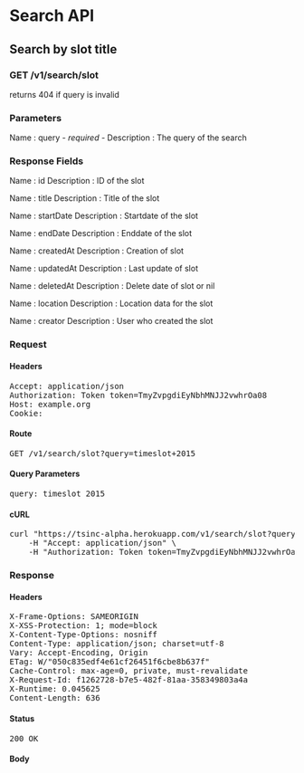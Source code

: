 # Search API

## Search by slot title

### GET /v1/search/slot

returns 404 if query is invalid



### Parameters

Name : query *- required -*
Description : The query of the search


### Response Fields

Name : id
Description : ID of the slot

Name : title
Description : Title of the slot

Name : startDate
Description : Startdate of the slot

Name : endDate
Description : Enddate of the slot

Name : createdAt
Description : Creation of slot

Name : updatedAt
Description : Last update of slot

Name : deletedAt
Description : Delete date of slot or nil

Name : location
Description : Location data for the slot

Name : creator
Description : User who created the slot

### Request

#### Headers

<pre>Accept: application/json
Authorization: Token token=TmyZvpgdiEyNbhMNJJ2vwhrOa08
Host: example.org
Cookie: </pre>

#### Route

<pre>GET /v1/search/slot?query=timeslot+2015</pre>

#### Query Parameters

<pre>query: timeslot 2015</pre>

#### cURL

<pre class="request">curl &quot;https://tsinc-alpha.herokuapp.com/v1/search/slot?query=timeslot+2015&quot; -X GET \
	-H &quot;Accept: application/json&quot; \
	-H &quot;Authorization: Token token=TmyZvpgdiEyNbhMNJJ2vwhrOa08&quot;</pre>

### Response

#### Headers

<pre>X-Frame-Options: SAMEORIGIN
X-XSS-Protection: 1; mode=block
X-Content-Type-Options: nosniff
Content-Type: application/json; charset=utf-8
Vary: Accept-Encoding, Origin
ETag: W/&quot;050c835edf4e61cf26451f6cbe8b637f&quot;
Cache-Control: max-age=0, private, must-revalidate
X-Request-Id: f1262728-b7e5-482f-81aa-358349803a4a
X-Runtime: 0.045625
Content-Length: 636</pre>

#### Status

<pre>200 OK</pre>

#### Body

```javascript

```
